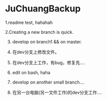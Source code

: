 JuChuangBackup
==============
1.readme test, hahahah

2.Creating a new branch is quick.

3. develop on branch1 && on master.

4. 在dev分支上修改文件。

5. 在dev分支上工作，有bug，修复先....
6. edit on bash, haha

7. develop on another small branch....

8. 在另一台电脑(另一文件工作)的dev分支工作....


